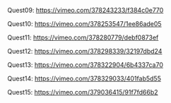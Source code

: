Quest09:
https://vimeo.com/378243233/f384c0e770

Quest10:
https://vimeo.com/378253547/1ee86ade05

Quest11:
https://vimeo.com/378280779/debf0873ef

Quest12:
https://vimeo.com/378298339/32197dbd24

Quest13:
https://vimeo.com/378322904/6b4337ca70

Quest14:
https://vimeo.com/378329033/401fab5d55

Quest15:
https://vimeo.com/379036415/91f7fd66b2